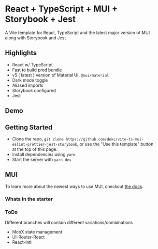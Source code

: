 # React + TypeScript + MUI + Storybook + Jest 

A Vite template for React, TypeScript and the latest major version of MUI along with Storybook and Jest

## Highlights

- React w/ TypeScript
- Fast to build prod bundle
- v5 ( latest ) version of Material UI, `@mui/material`
- Dark mode toggle
- Aliased imports
- Storybook configured
- Jest

## Demo



## Getting Started

- Clone the repo, `git clone https://github.com/dekc/vite-ts-mui-eslint-prettier-jest-storybook`, or use the "Use this template" button at the top of this page.
- Install dependencies using `yarn`
- Start the server with `yarn dev`

## MUI

To learn more about the newest ways to use MUI, checkout [the docs](https://mui.com/getting-started/usage/).

### Whats in the starter

### ToDo
Different branches will contain different variations/combinations
- MobX state management
- UI-Router-React
- React-Intl
